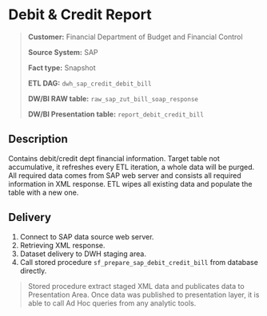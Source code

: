 # Debit & Credit Report

> **Customer:** Financial Department of Budget and Financial Control
>  
> **Source System:** SAP
> 
> **Fact type:** Snapshot
> 
> **ETL DAG:** `dwh_sap_credit_debit_bill`
> 
> **DW/BI RAW table:** `raw_sap_zut_bill_soap_response`
> 
> **DW/BI Presentation table:** `report_debit_credit_bill`

## Description
Contains debit/credit dept financial information.
Target table not accumulative, it refreshes every ETL iteration, a whole data will be purged.
All required data comes from SAP web server and consists all required information in XML response.
ETL wipes all existing data and populate the table with a new one.

## Delivery
1. Connect to SAP data source web server.
2. Retrieving XML response.
3. Dataset delivery to DWH staging area.
4. Call stored procedure `sf_prepare_sap_debit_credit_bill` from database directly.

> Stored procedure extract staged XML data and publicates data to Presentation Area.
> Once data was published to presentation layer, it is able to call Ad Hoc queries from any analytic tools.
